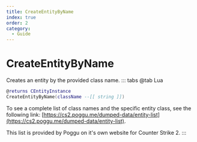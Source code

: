 ```yaml
---
title: CreateEntityByName
index: true
order: 2
category:
  - Guide
---
```


# CreateEntityByName
Creates an entity by the provided class name.
::: tabs
@tab Lua
```lua
@returns CEntityInstance
CreateEntityByName(className --[[ string ]])
```
To see a complete list of class names and the specific entity class, see the following link: [https://cs2.poggu.me/dumped-data/entity-list](https://cs2.poggu.me/dumped-data/entity-list).

This list is provided by Poggu on it's own website for Counter Strike 2.
:::